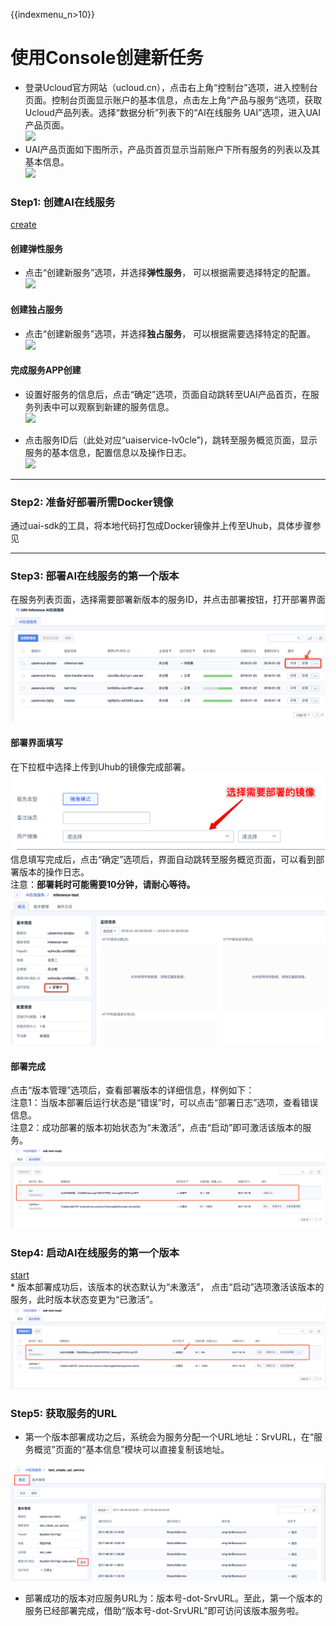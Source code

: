 {{indexmenu_n>10}}

# 使用Console创建新任务

  - 登录Ucloud官方网站（ucloud.cn），点击右上角“控制台”选项，进入控制台页面。控制台页面显示账户的基本信息，点击左上角“产品与服务”选项，获取Ucloud产品列表。选择“数据分析”列表下的“AI在线服务
    UAI”选项，进入UAI产品页面。  
    ![](/ai/uai-service/use/oplist/create/create_1.png)  
  - UAI产品页面如下图所示，产品页首页显示当前账户下所有服务的列表以及其基本信息。  
    ![](/ai/uai-service/use/oplist/create/create_2.png)  

### Step1: 创建AI在线服务

[create](/ai/uai-inference/use/oplist/create)  

#### 创建弹性服务

  - 点击“创建新服务”选项，并选择**弹性服务**， 可以根据需要选择特定的配置。  
    ![](/ai/uai-inference/use/new/create-cpu.png)  

#### 创建独占服务

  - 点击“创建新服务”选项，并选择**独占服务**， 可以根据需要选择特定的配置。  
    ![](/ai/uai-inference/use/new/create-gpu.png)  

#### 完成服务APP创建

  - 设置好服务的信息后，点击“确定”选项，页面自动跳转至UAI产品首页，在服务列表中可以观察到新建的服务信息。  
    ![](/ai/uai-service/use/oplist/create/create_4.png)  



  - 点击服务ID后（此处对应“uaiservice-lv0cle”)，跳转至服务概览页面，显示服务的基本信息，配置信息以及操作日志。  
    ![](/ai/uai-service/use/oplist/create/create_5.png)  

-----

### Step2: 准备好部署所需Docker镜像

通过uai-sdk的工具，将本地代码打包成Docker镜像并上传至Uhub，具体步骤参见[](/ai/uai-inference/use/oplist/packdata_docker)

-----

### Step3: 部署AI在线服务的第一个版本

在服务列表页面，选择需要部署新版本的服务ID，并点击部署按钮，打开部署界面  
![](/images/use/oplist/deploydocker待部署.png)  

#### 部署界面填写

在下拉框中选择[](/ai/uai-inference/use/oplist/packdata_docker)上传到Uhub的镜像完成部署。  
![](/images/use/new/deoloy-image.png)  
信息填写完成后，点击“确定”选项后，界面自动跳转至服务概览页面，可以看到部署版本的操作日志。  
注意：**部署耗时可能需要10分钟，请耐心等待。**  
![](/images/use/oplist/deploydocker部署中.png)  

#### 部署完成

点击“版本管理”选项后，查看部署版本的详细信息，样例如下：  
注意1：当版本部署后运行状态是“错误”时，可以点击“部署日志”选项，查看错误信息。  
注意2：成功部署的版本初始状态为“未激活”，点击“启动”即可激活该版本的服务。  
![](/images/use/oplist/deploydocker代码包部署完成.png)  

### Step4: 启动AI在线服务的第一个版本

[start](/ai/uai-inference/use/oplist/start)  
\* 版本部署成功后，该版本的状态默认为“未激活”， 点击“启动”选项激活该版本的服务，此时版本状态变更为“已激活”。
![](/images/use/graydeploy/start未激活.png)

### Step5: 获取服务的URL

  - 第一个版本部署成功之后，系统会为服务分配一个URL地址：SrvURL，在“服务概览”页面的“基本信息”模块可以直接复制该地址。

![](/images/use/new/cp_srv_url.png)

  - 部署成功的版本对应服务URL为：版本号-dot-SrvURL。至此，第一个版本的服务已经部署完成，借助“版本号-dot-SrvURL”即可访问该版本服务啦。

